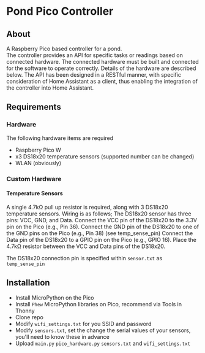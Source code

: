 # Pond Pico Controller
## About
A Raspberry Pico based controller for a pond.  
The controller provides an API for specific tasks or readings based on connected hardware.  The connected hardware must be built and connected for the software to operate correctly.   Details of the hardware are described below. 
The API has been designed in a RESTful manner, with specific consideration of Home Assistant as a client, thus enabling the integration of the controller into Home Assistant.
 
## Requirements

### Hardware
The following hardware items are required
* Raspberry Pico W
* x3 DS18x20 temperature sensors (supported number can be changed)
* WLAN (obviously)

### Custom Hardware
#### Temperature Sensors
A single 4.7kΩ pull up resistor is required, along with 3 DS18x20 temperature sensors. 
Wiring is as follows; 
The DS18x20 sensor has three pins: VCC, GND, and Data.
Connect the VCC pin of the DS18x20 to the 3.3V pin on the Pico (e.g., Pin 36).
Connect the GND pin of the DS18x20 to one of the GND pins on the Pico (e.g., Pin 38) (see temp_sense_pin)
Connect the Data pin of the DS18x20 to a GPIO pin on the Pico (e.g., GPIO 16).
Place the 4.7kΩ resistor between the VCC and Data pins of the DS18x20.

The DS18x20 connection pin is specified within ``sensor.txt`` as ``temp_sense_pin``

## Installation
* Install MicroPython on the Pico
* Install ``Phew`` MicroPython libraries on Pico, recommend via Tools in Thonny 
* Clone repo
* Modify ``wifi_settings.txt`` for you SSID and password
* Modify ``sensors.txt``, set the change the serial values of your sensors, you'll need to know these in advance
* Upload ``main.py`` ``pico_hardware.py`` ``sensors.txt`` and ``wifi_settings.txt``
